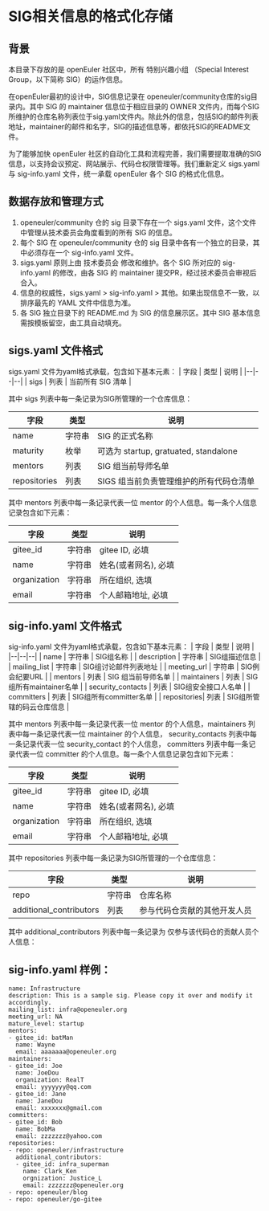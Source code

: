 # SIG相关信息的格式化存储

## 背景

本目录下存放的是 openEuler 社区中，所有 特别兴趣小组 （Special Interest Group，以下简称 SIG）的运作信息。

在openEuler最初的设计中，SIG信息记录在 openeuler/community仓库的sig目录内。其中 SIG 的 maintainer 信息位于相应目录的 OWNER 文件内，而每个SIG所维护的仓库名称列表位于sig.yaml文件内。除此外的信息，包括SIG的邮件列表地址，maintainer的邮件和名字，SIG的描述信息等，都依托SIG的README文件。

为了能够加快 openEuler 社区的自动化工具和流程完善，我们需要提取准确的SIG信息，以支持会议预定、网站展示、代码仓权限管理等。我们重新定义 sigs.yaml 与 sig-info.yaml 文件，统一承载 openEuler 各个 SIG 的格式化信息。

## 数据存放和管理方式

1. openeuler/community 仓的 sig 目录下存在一个 sigs.yaml 文件，这个文件中管理从技术委员会角度看到的所有 SIG 的信息。
2. 每个 SIG 在 openeuler/community 仓的 sig 目录中各有一个独立的目录，其中必须存在一个 sig-info.yaml 文件。
3. sigs.yaml 原则上由 技术委员会 修改和维护。各个 SIG 所对应的 sig-info.yaml 的修改，由各 SIG 的 maintainer 提交PR，经过技术委员会审视后合入。
4. 信息的权威性，sigs.yaml > sig-info.yaml > 其他。如果出现信息不一致，以排序最先的 YAML 文件中信息为准。
5. 各 SIG 独立目录下的 README.md 为 SIG 的信息展示区。其中 SIG 基本信息需按模板留空，由工具自动填充。

##  sigs.yaml 文件格式
sigs.yaml 文件为yaml格式承载，包含如下基本元素：
| 字段 | 类型 | 说明 |
|--|--|--|
| sigs | 列表 | 当前所有 SIG 清单 |

其中 sigs 列表中每一条记录为SIG所管理的一个仓库信息：

| 字段 | 类型 |  说明 |
|--|--|--|
| name | 字符串 | SIG 的正式名称 |
| maturity | 枚举 | 可选为 startup, gratuated, standalone |
| mentors | 列表 | SIG 组当前导师名单 |
| repositories | 列表 | SIGS 组当前负责管理维护的所有代码仓清单 |

其中 mentors 列表中每一条记录代表一位 mentor 的个人信息。每一条个人信息记录包含如下元素：

| 字段 | 类型 | 说明 |
|--|--|--|
| gitee_id | 字符串 | gitee ID, 必填 |
| name | 字符串 | 姓名(或者网名), 必填 |
| organization| 字符串 | 所在组织, 选填 |
| email| 字符串 | 个人邮箱地址, 必填 |

##  sig-info.yaml 文件格式

sig-info.yaml 文件为yaml格式承载，包含如下基本元素：
| 字段 | 类型 | 说明 |
|--|--|--|
| name | 字符串 | SIG组名称 |
| description | 字符串 | SIG组描述信息 |
| mailing_list | 字符串 | SIG组讨论邮件列表地址 |
| meeting_url | 字符串 | SIG例会纪要URL |
| mentors | 列表 | SIG 组当前导师名单 |
| maintainers | 列表 | SIG组所有maintainer名单 |
| security_contacts | 列表 | SIG组安全接口人名单 |
| committers | 列表 | SIG组所有committer名单 |
| repositories| 列表 | SIG组所管辖的码云仓库信息 |

其中 mentors 列表中每一条记录代表一位 mentor 的个人信息，maintainers 列表中每一条记录代表一位 maintainer 的个人信息， security_contacts 列表中每一条记录代表一位 security_contact 的个人信息， committers 列表中每一条记录代表一位 committer 的个人信息。每一条个人信息记录包含如下元素：

| 字段 | 类型 | 说明 |
|--|--|--|
| gitee_id | 字符串 | gitee ID, 必填 |
| name | 字符串 | 姓名(或者网名), 必填 |
| organization| 字符串 | 所在组织, 选填 |
| email| 字符串 | 个人邮箱地址, 必填 |

其中 repositories 列表中每一条记录为SIG所管理的一个仓库信息：

| 字段 | 类型 |  说明 |
|--|--|--|
| repo | 字符串 | 仓库名称 |
| additional_contributors | 列表 | 参与代码仓贡献的其他开发人员 |

其中 additional_contributors 列表中每一条记录为 仅参与该代码仓的贡献人员个人信息：

## sig-info.yaml 样例：
```
name: Infrastructure
description: This is a sample sig. Please copy it over and modify it accordingly.
mailing_list: infra@openeuler.org
meeting_url: NA
mature_level: startup
mentors:
- gitee_id: batMan
  name: Wayne
  email: aaaaaaa@openeuler.org
maintainers:
- gitee_id: Joe
  name: JoeDou
  organization: RealT
  email: yyyyyyy@qq.com
- gitee_id: Jane
  name: JaneDou
  email: xxxxxxx@gmail.com
committers:
- gitee_id: Bob
  name: BobMa
  email: zzzzzzz@yahoo.com
repositories:
- repo: openeuler/infrastructure
  additional_contributors:
  - gitee_id: infra_superman
    name: Clark_Ken
    orgnization: Justice_L
    email: zzzzzzz@openeuler.org
- repo: openeuler/blog
- repo: openeuler/go-gitee
```
